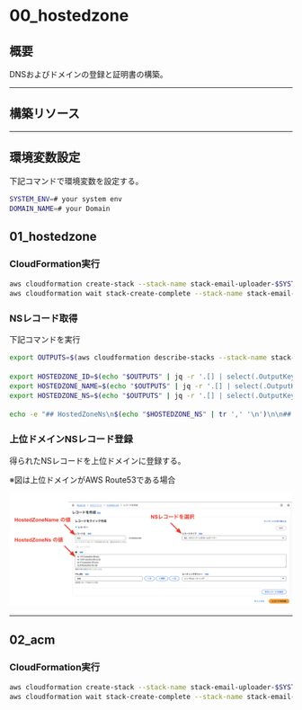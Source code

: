 # 00_hostedzone

## 概要

DNSおよびドメインの登録と証明書の構築。

---

## 構築リソース


---

## 環境変数設定

下記コマンドで環境変数を設定する。

```bash
SYSTEM_ENV=# your system env
DOMAIN_NAME=# your Domain
```

## 01_hostedzone

### CloudFormation実行

```bash
aws cloudformation create-stack --stack-name stack-email-uploader-$SYSTEM_ENV-hostedzone --template-body file://template/00_hostedzone/01_hostedzone.yml --parameters ParameterKey=SystemEnv,ParameterValue=$SYSTEM_ENV ParameterKey=DomainName,ParameterValue=$DOMAIN_NAME --region us-east-1
aws cloudformation wait stack-create-complete --stack-name stack-email-uploader-$SYSTEM_ENV-hostedzone --region us-east-1

```

### NSレコード取得

下記コマンドを実行

```bash
export OUTPUTS=$(aws cloudformation describe-stacks --stack-name stack-email-uploader-$SYSTEM_ENV-hostedzone --query "Stacks[0].Outputs" --output json --region us-east-1)

export HOSTEDZONE_ID=$(echo "$OUTPUTS" | jq -r '.[] | select(.OutputKey=="HostedZoneId") | .OutputValue')
export HOSTEDZONE_NAME=$(echo "$OUTPUTS" | jq -r '.[] | select(.OutputKey=="HostedZoneName") | .OutputValue')
export HOSTEDZONE_NS=$(echo "$OUTPUTS" | jq -r '.[] | select(.OutputKey=="HostedZoneNs") | .OutputValue')

echo -e "## HostedZoneNs\n$(echo "$HOSTEDZONE_NS" | tr ',' '\n')\n\n## HostedZoneName\n$HOSTEDZONE_NAME"

```

### 上位ドメインNSレコード登録

得られたNSレコードを上位ドメインに登録する。

※図は上位ドメインがAWS Route53である場合

![](./img/01_hostedzone-1.png)

---

## 02_acm

### CloudFormation実行

```bash
aws cloudformation create-stack --stack-name stack-email-uploader-$SYSTEM_ENV-acm --template-body file://template/00_hostedzone/02_acm.yml --parameters ParameterKey=SystemEnv,ParameterValue=$SYSTEM_ENV --region us-east-1
aws cloudformation wait stack-create-complete --stack-name stack-email-uploader-$SYSTEM_ENV-acm --region us-east-1
```
